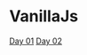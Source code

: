# VanillaJs

[Day 01](https://tathaastu-tarun.github.io/VanillaJs/Day-01/)
[Day 02](https://tathaastu-tarun.github.io/VanillaJs/Day-02/)

